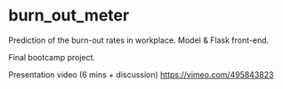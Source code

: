# burn_out_meter
Prediction of the burn-out rates in workplace. Model &amp; Flask front-end. 

Final bootcamp project.

Presentation video (6 mins + discussion) https://vimeo.com/495843823
